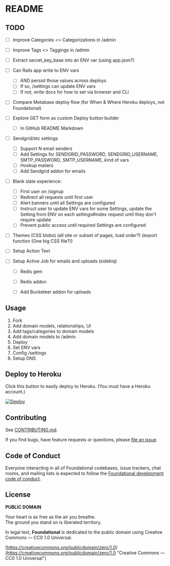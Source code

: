 # README

## TODO

- [ ] Improve Categories <> Categorizations in /admin
- [ ] Improve Tags <> Taggings in /admin

- [ ] Extract secret_key_base into an ENV var (using app.json?)

- [ ] Can Rails app write to ENV vars
  - [ ] AND persist those values across deploys
  - [ ] If so, /settings can update ENV vars
  - [ ] If not, write docs for how to set via browser and CLI

- [ ] Compare Metabase deploy flow (for When & Where Heroku deploys, not Foundational)
- [ ] Explore GET form as custom Deploy button builder
  - [ ] In GitHub README Markdown

- [ ] Sendgrid/etc settings
  - [ ] Support N email senders
  - [ ] Add Settings for SENDGRID_PASSWORD, SENDGRID_USERNAME, SMTP_PASSWORD, SMTP_USERNAME, kind of vars
  - [ ] Hookup mailers
  - [ ] Add Sendgrid addon for emails

- [ ] Blank slate experience:
  - [ ] First user on /signup
  - [ ] Redirect all requests until first user
  - [ ] Alert banners until all Settings are configured
  - [ ] Instruct user to update ENV vars for some Settings, update the Setting from ENV on each settings#index request until they don't require update
  - [ ] Prevent public access until required Settings are configured

- [ ] Themes (CSS blobs) (all site or subset of pages, load order?) (export function (One big CSS file?))

- [ ] Setup Action Text

- [ ] Setup Active Job for emails and uploads (sidekiq)
  - [ ] Redis gem
  - [ ] Redis addon
  - [ ] Add Bucketeer addon for uploads


## Usage

1. Fork
2. Add domain models, relationships, UI
3. Add tags/categories to domain models
4. Add domain models to /admin
5. Deploy
6. Set ENV vars
7. Config /settings
8. Setup DNS

## Deploy to Heroku

Click this button to easily deploy to Heroku. (You must have a Heroku account.)

[![Deploy](https://www.herokucdn.com/deploy/button.png)](https://heroku.com/deploy)


## Contributing

See [CONTRIBUTING.md](https://github.com/veganstraightedge/foundational/blob/main/CONTRIBUTING.md).

If you find bugs, have feature requests or questions, please
[file an issue](https://github.com/veganstraightedge/foundational/issues).


## Code of Conduct

Everyone interacting in all of Foundational codebases, issue trackers, chat rooms, and mailing lists is expected to follow the
[Foundational development code of conduct](https://github.com/veganstraightedge/foundational/blob/main/CODE_OF_CONDUCT.md).


## License

**PUBLIC DOMAIN**

Your heart is as free as the air you breathe. \
The ground you stand on is liberated territory.

In legal text, **Foundational** is dedicated to the public domain
using Creative Commons — CC0 1.0 Universal.

[https://creativecommons.org/publicdomain/zero/1.0](https://creativecommons.org/publicdomain/zero/1.0 "Creative Commons — CC0 1.0 Universal")

